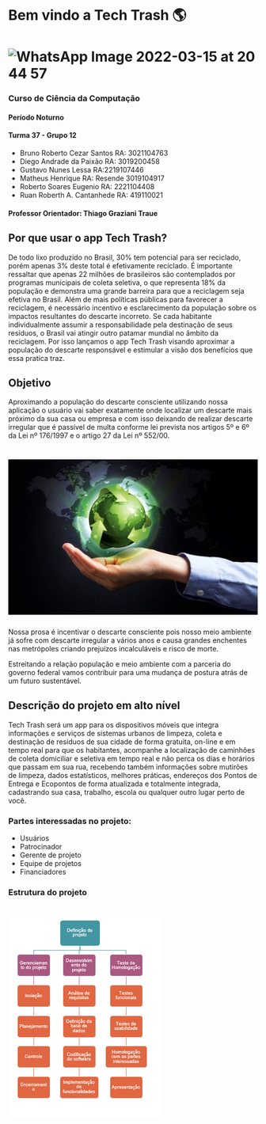 # Bem vindo a Tech Trash :earth_americas:
# ![WhatsApp Image 2022-03-15 at 20 44 57](https://user-images.githubusercontent.com/95452373/158491734-0c0195a5-d228-470d-856f-e897793a8c5f.jpeg)
### Curso de Ciência da Computação
#### Período Noturno
#### Turma 37 - Grupo 12
- Bruno Roberto Cezar Santos RA: 3021104763 
- Diego Andrade da Paixão RA: 3019200458
- Gustavo Nunes Lessa RA:2219107446
- Matheus Henrique RA: Resende 3019104917
- Roberto Soares Eugenio RA: 2221104408
- Ruan Roberth A. Cantanhede RA: 419110021
#### Professor Orientador: Thiago Graziani Traue 
## Por que usar o app Tech Trash?
 De todo lixo produzido no Brasil, 30% tem potencial para ser reciclado, porém apenas 3% deste total é efetivamente reciclado.
É importante ressaltar que apenas 22 milhões de brasileiros são contemplados por programas municipais de coleta seletiva, o que representa 18% da população e demonstra uma grande barreira para que a reciclagem seja efetiva no Brasil. Além de mais políticas públicas para favorecer a reciclagem, é necessário incentivo e esclarecimento da população sobre os impactos resultantes do descarte incorreto. Se cada habitante individualmente assumir a responsabilidade pela destinação de seus resíduos, o Brasil vai atingir outro patamar mundial no âmbito da reciclagem. 
Por isso lançamos o app Tech Trash visando aproximar a população do descarte responsável e estimular a visão dos benefícios que essa pratica traz.
## Objetivo
Aproximando a população do descarte consciente utilizando nossa aplicação o usuário vai saber exatamente onde localizar um descarte mais próximo da sua casa ou empresa e com isso deixando de realizar descarte irregular que é passível de multa conforme lei prevista nos artigos 5º e 6º da Lei nº 176/1997 e o artigo 27 da Lei nº 552/00.
# ![alt text](https://github.com/brunocezarsantos/Tech_Trash/blob/main/Imagens/terra.jpg)
Nossa prosa é incentivar o descarte consciente pois nosso meio ambiente já sofre com descarte irregular a vários anos e causa grandes enchentes nas metrópoles criando prejuízos incalculáveis e risco de morte. 

Estreitando a relação população e meio ambiente com a parceria do governo federal vamos contribuir para uma mudança de postura atrás de um futuro sustentável.
## Descrição do projeto em alto nível
Tech Trash será um app para os dispositivos móveis que integra informações e serviços de sistemas urbanos de limpeza, coleta e destinação de resíduos de sua cidade de forma gratuita, on-line e em tempo real para que os habitantes, acompanhe a localização de caminhões de coleta domiciliar e seletiva em tempo real e não perca os dias e horários que passam em sua rua, recebendo também informações sobre mutirões de limpeza, dados estatísticos, melhores práticas, endereços dos Pontos de Entrega e Ecopontos de forma atualizada e totalmente integrada, cadastrando sua casa, trabalho, escola ou qualquer outro lugar perto de você.
### Partes interessadas no projeto:
- Usuários
- Patrocinador
- Gerente de projeto
- Equipe de projetos
- Financiadores
### Estrutura do projeto
# ![estrutura](https://github.com/brunocezarsantos/Tech_Trash/blob/main/Imagens/2022-03-17%2022_06_58-Window.png)
